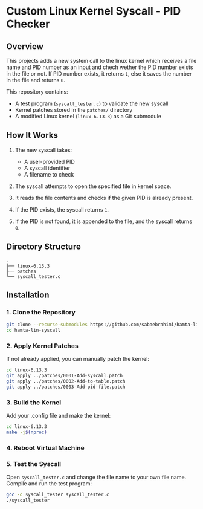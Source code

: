 # Custom Linux Kernel Syscall - PID Checker  

## Overview  

This projects adds a new system call to the linux kernel which receives a file name and PID number as an input and chech wether the PID number exists in the file or not. If PID number exists, it returns `1`, else it saves the number in the file and returns `0`.

This repository contains:  
- A test program (`syscall_tester.c`) to validate the new syscall  
- Kernel patches stored in the `patches/` directory  
- A modified Linux kernel (`linux-6.13.3`) as a Git submodule  

## How It Works  

1. The new syscall takes:  
   - A user-provided PID  
   - A syscall identifier  
   - A filename to check  

2. The syscall attempts to open the specified file in kernel space.  
3. It reads the file contents and checks if the given PID is already present.  
4. If the PID exists, the syscall returns `1`.  
5. If the PID is not found, it is appended to the file, and the syscall returns `0`.  

## Directory Structure  
```
.
├── linux-6.13.3
├── patches
└── syscall_tester.c
```

## Installation  

### 1. Clone the Repository  

```bash
git clone --recurse-submodules https://github.com/sabaebrahimi/hamta-lin-syscall
cd hamta-lin-syscall
```

### 2. Apply Kernel Patches
If not already applied, you can manually patch the kernel:
```bash
cd linux-6.13.3
git apply ../patches/0001-Add-syscall.patch
git apply ../patches/0002-Add-to-table.patch 
git apply ../patches/0003-Add-pid-file.patch
```

### 3. Build the Kernel
Add your .config file and make the kernel:
```bash
cd linux-6.13.3
make -j$(nproc)
```

### 4. Reboot Virtual Machine
### 5. Test the Syscall
Open `syscall_tester.c` and change the file name to your own file name. 
Compile and run the test program:

```bash
gcc -o syscall_tester syscall_tester.c
./syscall_tester 
```
